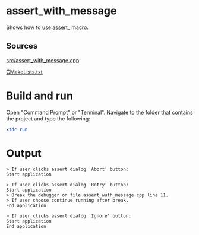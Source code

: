# assert_with_message

Shows how to use [assert_](https://codedocs.xyz/gammasoft71/xtd/group__debug.html#gad1e9d87aeb065b1eec47e92a49fd01e9) macro.

## Sources

[src/assert_with_message.cpp](src/assert_with_message.cpp)

[CMakeLists.txt](CMakeLists.txt)

# Build and run

Open "Command Prompt" or "Terminal". Navigate to the folder that contains the project and type the following:

```cmake
xtdc run
```

# Output

```
> If user clicks assert dialog 'Abort' button:
Start application

> If user clicks assert dialog 'Retry' button:
Start application
> Break the debugger on file assert_wuth_message.cpp line 11.
> If user choose continue running after break.
End application

> If user clicks assert dialog 'Ignore' button:
Start application
End application
```
